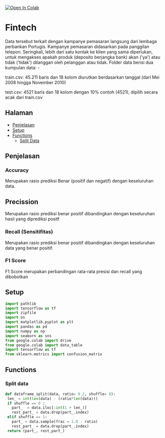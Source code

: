 [![Open In Colab](https://colab.research.google.com/assets/colab-badge.svg)](https://colab.research.google.com/github/gigihsantoso/prediksi-berlangganan-deposito-berjangka-deeplearning/blob/main/Deep_Learning_Fintech.ipynb)

# Fintech

Data tersebut terkait dengan kampanye pemasaran langsung dari lembaga perbankan Portugis. Kampanye pemasaran didasarkan pada panggilan telepon. Seringkali, lebih dari satu kontak ke klien yang sama diperlukan, untuk mengakses apakah produk (deposito berjangka bank) akan ('ya') atau tidak ('tidak') dilanggan oleh pelanggan atau tidak. Folder data berisi dua kumpulan data: -

train.csv: 45.211 baris dan 18 kolom diurutkan berdasarkan tanggal (dari Mei 2008 hingga November 2010)

test.csv: 4521 baris dan 18 kolom dengan 10% contoh (4521), dipilih secara acak dari train.csv


## Halaman
 - [Penjelasan](#Penjelasan)
 - [Setup](#Setup)
 - [Functions](#Functions)
   - [Split Data](#Split-data)
   
## Penjelasan

### Accuracy
Merupakan rasio prediksi Benar (positif dan negatif) dengan keseluruhan data.

## Precission
Merupakan rasio prediksi benar positif dibandingkan dengan keseluruhan hasil yang diprediksi positf

### Recall (Sensitifitas)
Merupakan rasio prediksi benar positif dibandingkan dengan keseluruhan data yang benar positif.

### F1 Score
F1 Score merupakan perbandingan rata-rata presisi dan recall yang dibobotkan
 
## Setup
  ```python
  import pathlib
  import tensorflow as tf
  import zipfile
  import os
  import matplotlib.pyplot as plt
  import pandas as pd
  import numpy as np
  import seaborn as sns
  from google.colab import drive
  from google.colab import data_table
  import tensorflow as tf
  from sklearn.metrics import confusion_matrix
  ```
 ## Functions
 
 ### Split data
 ```python
 def dataframe_split(data, ratio= 0.2, shuffle= 0):
  len_ = int(len(data) - (ratio*len(data)))
  if shuffle == 0 :
    part_  = data.iloc[:int(1 + len_)]
    rest_part_ = data.drop(part_.index)
  elif shuffle == 1:
    part_ = data.sample(frac = 1.0 - ratio)
    rest_part_ = data.drop(part_.index)
  return (part_, rest_part_)
  ```
